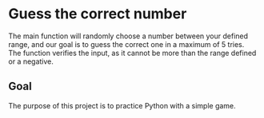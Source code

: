 # Guess the correct number

The main function will randomly choose a number between your defined range, and our goal is to guess the correct one in a maximum of 5 tries.  
The function verifies the input, as it cannot be more than the range defined or a negative.

## Goal

The purpose of this project is to practice Python with a simple game.
